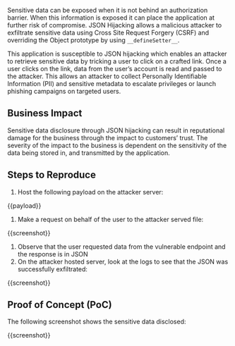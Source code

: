 Sensitive data can be exposed when it is not behind an authorization barrier. When this information is exposed it can place the application at further risk of compromise. JSON Hijacking allows a malicious attacker to exfiltrate sensitive data using Cross Site Request Forgery (CSRF) and overriding the Object prototype by using `__defineSetter__`.

This application is susceptible to JSON hijacking which enables an attacker to retrieve sensitive data by tricking a user to click on a crafted link. Once a user clicks on the link, data from the user’s account is read and passed to the attacker. This allows an attacker to collect Personally Identifiable Information (PII) and sensitive metadata to escalate privileges or launch phishing campaigns on targeted users.

## Business Impact

Sensitive data disclosure through JSON hijacking can result in reputational damage for the business through the impact to customers’ trust. The severity of the impact to the business is dependent on the sensitivity of the data being stored in, and transmitted by the application.

## Steps to Reproduce

1. Host the following payload on the attacker server:

{{payload}}

1. Make a request on behalf of the user to the attacker served file:

{{screenshot}}

1. Observe that the user requested data from the vulnerable endpoint and the response is in JSON
1. On the attacker hosted server, look at the logs to see that the JSON was successfully exfiltrated:

{{screenshot}}

## Proof of Concept (PoC)

The following screenshot shows the sensitive data disclosed:

{{screenshot}}
